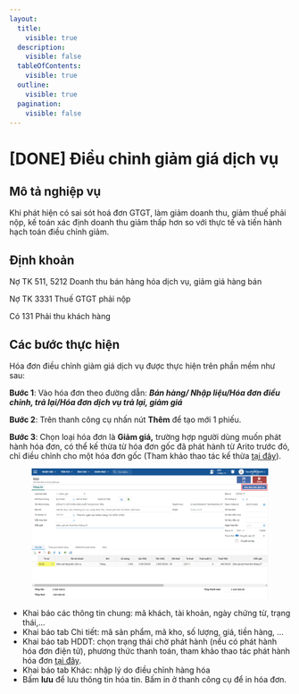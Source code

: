 ```yaml
---
layout:
  title:
    visible: true
  description:
    visible: false
  tableOfContents:
    visible: true
  outline:
    visible: true
  pagination:
    visible: false
---
```


# \[DONE] Điều chỉnh giảm giá dịch vụ

## Mô tả nghiệp vụ

Khi phát hiện có sai sót hoá đơn GTGT, làm giảm doanh thu, giảm thuế phải nộp, kế toán xác định doanh thu giảm thấp hơn so với thực tế và tiến hành hạch toán điều chỉnh giảm.

## Định khoản

Nợ TK 511, 5212 Doanh thu bán hàng hóa dịch vụ, giảm giá hàng bán

Nợ TK 3331 Thuế GTGT phải nộp

Có 131 Phải thu khách hàng

## Các bước thực hiện

Hóa đơn điều chỉnh giảm giá dịch vụ được thực hiện trên phần mềm như sau:

**Bước 1**: Vào hóa đơn theo đường dẫn: _**Bán hàng/ Nhập liệu/Hóa đơn điều chỉnh, trả lại/Hóa đơn dịch vụ trả lại, giảm giá**_

**Bước 2**: Trên thanh công cụ nhấn nút **Thêm** để tạo mới 1 phiếu.

**Bước 3**: Chọn loại hóa đơn là **Giảm giá,** trường hợp người dùng muốn phát hành hóa đơn, có thể kế thừa từ hóa đơn gốc đã phát hành từ Arito trước đó, chỉ điều chỉnh cho một hóa đơn gốc (Tham khảo thao tác kế thừa [tại đây](../../hoa-don-dien-t/xac-thuc-hoa-don-dieu-chinh.md)).

<figure><img src="../../.gitbook/assets/Hóa đơn giảm giá dịch vụ (1).png" alt=""><figcaption></figcaption></figure>

* Khai báo các thông tin chung: mã khách, tài khoản, ngày chứng từ, trạng thái,…
* Khai báo tab Chi tiết: mã sản phẩm, mã kho, số lượng, giá, tiền hàng, …
* Khai báo tab HDDT: chọn trạng thái chờ phát hành (nếu có phát hành hóa đơn điện tử), phương thức thanh toán, tham khảo thao tác phát hành hóa đơn [tại đây](../../hoa-don-dien-t/xac-thuc-hoa-don-dieu-chinh.md).
* Khai báo tab Khác: nhập lý do điều chỉnh hàng hóa
* Bấm **lưu** để lưu thông tin hóa tin. Bấm in ở thanh công cụ để in hóa đơn.

